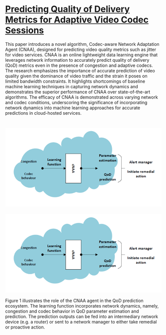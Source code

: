 # [Predicting Quality of Delivery Metrics for Adaptive Video Codec Sessions](https://ieeexplore.ieee.org/abstract/document/9335813)

This paper introduces a novel algorithm, Codec-aware Network Adaptation Agent (CNAA), designed for predicting video quality metrics such as jitter for video services. CNAA is an online lightweight data learning engine that leverages network information to accurately predict quality of delivery (QoD) metrics even in the presence of congestion and adaptive codecs. The research emphasizes the importance of accurate prediction of video quality given the dominance of video traffic and the strain it poses on limited bandwidth constraints. It highlights shortcomings of baseline machine learning techniques in capturing network dynamics and demonstrates the superior performance of CNAA over state-of-the-art algorithms. The efficacy of CNAA is demonstrated across varying network and codec conditions, underscoring the significance of incorporating network dynamics into machine learning approaches for accurate predictions in cloud-hosted services.

# ![Figure 1](assets/cnaa.png)

<p align="center">
    <img src="assets/cnaa.png" alt="The role of the CNAA agent is depicted">
</p>


Figure 1 illustrates the role of the CNAA agent in the QoD prediction ecosystem. The
learning function incorporates network dynamics, namely, congestion and
codec behavior in QoD parameter estimation and prediction. The prediction
outputs can be fed into an intermediary network device (e.g. a router) or sent
to a network manager to either take remedial or proactive action.
